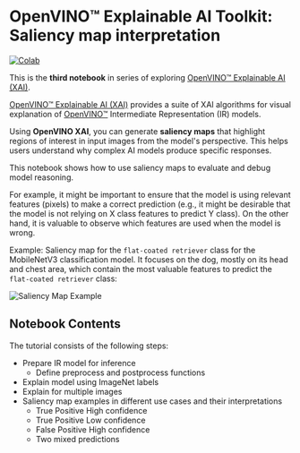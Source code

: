 # OpenVINO™ Explainable AI Toolkit: Saliency map interpretation

[![Colab](https://colab.research.google.com/assets/colab-badge.svg)](https://colab.research.google.com/github/openvinotoolkit/openvino_notebooks/blob/latest/notebooks/explainable-ai-3-map-interpretation/explainable-ai-3-map-interpretation.ipynb)

This is the **third notebook** in series of exploring [OpenVINO™ Explainable AI (XAI)](https://github.com/openvinotoolkit/openvino_xai/).

[OpenVINO™ Explainable AI (XAI)](https://github.com/openvinotoolkit/openvino_xai/) provides a suite of XAI algorithms for visual explanation of
[OpenVINO™](https://github.com/openvinotoolkit/openvino) Intermediate Representation (IR) models.

Using **OpenVINO XAI**, you can generate **saliency maps** that highlight regions of interest in input images from the model's perspective. This helps users understand why complex AI models produce specific responses.

This notebook shows how to use saliency maps to evaluate and debug model reasoning.

For example, it might be important to ensure that the model is using relevant features (pixels) to make a correct prediction (e.g., it might be desirable that the model is not relying on X class features to predict Y class). On the other hand, it is valuable to observe which features are used when the model is wrong.

Example: Saliency map for the `flat-coated retriever` class for the MobileNetV3 classification model. It focuses on the dog, mostly on its head and chest area, which contain the most valuable features to predict the `flat-coated retriever` class:

![Saliency Map Example](https://github.com/user-attachments/assets/5557d79d-2e9a-4784-aa17-fea2931a1435)

## Notebook Contents

The tutorial consists of the following steps:

- Prepare IR model for inference
  - Define preprocess and postprocess functions
- Explain model using ImageNet labels
- Explain for multiple images
- Saliency map examples in different use cases and their interpretations
  - True Positive High confidence
  - True Positive Low confidence
  - False Positive High confidence
  - Two mixed predictions
